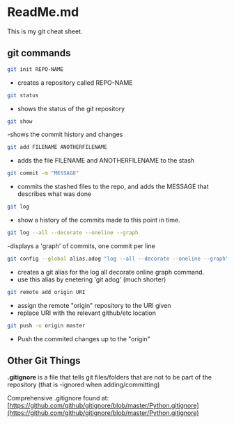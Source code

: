 # ReadMe.md

This is my git cheat sheet.

## git commands

```bash
git init REPO-NAME
```
- creates a repository called REPO-NAME

```bash
git status
```
- shows the status of the git repository

``` bash
git show
```
-shows the commit history and changes

```bash
git add FILENAME ANOTHERFILENAME
```
- adds the file FILENAME and ANOTHERFILENAME to the stash

```bash
git commit -m "MESSAGE"
```
- commits the stashed files to the repo, and adds
the MESSAGE that describes what was done

```bash
git log
```
- show a history of the commits made to this point in time.

```bash
git log --all --decorate --oneline --graph
```
-displays a 'graph' of commits, one commit per line

```bash
git config --global alias.adog "log --all --decorate --oneline --graph"
```
- creates a git alias for the log all decorate online graph command.
- use this alias by enetering 'git adog' (much shorter)

```bash
git remote add origin URI
```
- assign the remote "origin" repository to the URI given
- replace URI with the relevant github/etc location

```bash
git push -u origin master
```
- Push the commited changes up to the "origin"


## Other Git Things

**.gitignore** is a file that tells git files/folders that are
not to be part of the repository (that is -ignored when 
adding/committing)

Comprehensive .gitignore found at:
[https://github.com/github/gitignore/blob/master/Python.gitignore](https://github.com/github/gitignore/blob/master/Python.gitignore)
